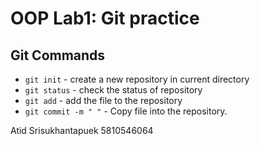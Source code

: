 # OOP Lab1: Git practice
 Git Commands
 ------------
 * `git init` - create a new repository in current directory
 * `git status` - check the status of repository
 * `git add` - add the file to the repository
 * `git commit -m " "` - Copy file into the repository.

Atid Srisukhantapuek 5810546064
